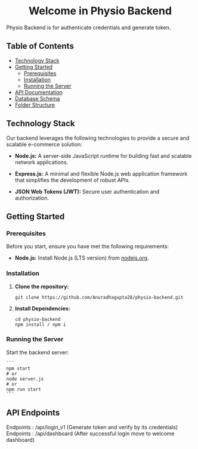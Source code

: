 <h1 align="center">Welcome in Physio Backend</h1>


Physio Backend is for authenticate credentials and generate token.

## Table of Contents

- [Technology Stack](#technology-stack)
- [Getting Started](#getting-started)
  - [Prerequisites](#prerequisites)
  - [Installation](#installation)
  - [Running the Server](#running-the-server)
- [API Documentation](#api-documentation)
- [Database Schema](#database-schema)
- [Folder Structure](#folder-structure)

## Technology Stack

Our backend leverages the following technologies to provide a secure and scalable e-commerce solution:

- **Node.js:** A server-side JavaScript runtime for building fast and scalable network applications.

- **Express.js:** A minimal and flexible Node.js web application framework that simplifies the development of robust APIs.

- **JSON Web Tokens (JWT):** Secure user authentication and authorization.

## Getting Started

### Prerequisites

Before you start, ensure you have met the following requirements:

- **Node.js:** Install Node.js (LTS version) from [nodejs.org](https://nodejs.org/).

### Installation

1. **Clone the repository:**

   ```shell
   git clone https://github.com/Anuradhagupta28/physio-backend.git

2. **Install Dependencies:**

    ```shell
    cd physio-backend
    npm install / npm i

### Running the Server

Start the backend server:

    ```
    npm start
    # or
    node server.js
    # or
    npm run start
    ```

## API Endpoints

   Endpoints : /api/login_v1   (Generate token and verify by its credentials)
   Endpoints : /api/dashboard  (After successful login move to welcome dashboard)